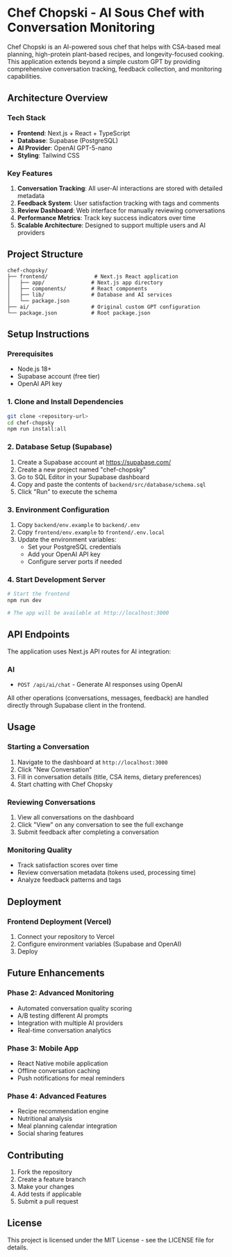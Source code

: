 # Chef Chopski - AI Sous Chef with Conversation Monitoring

Chef Chopski is an AI-powered sous chef that helps with CSA-based meal planning, high-protein plant-based recipes, and longevity-focused cooking. This application extends beyond a simple custom GPT by providing comprehensive conversation tracking, feedback collection, and monitoring capabilities.

## Architecture Overview

### Tech Stack
- **Frontend**: Next.js + React + TypeScript
- **Database**: Supabase (PostgreSQL)
- **AI Provider**: OpenAI GPT-5-nano
- **Styling**: Tailwind CSS

### Key Features
1. **Conversation Tracking**: All user-AI interactions are stored with detailed metadata
2. **Feedback System**: User satisfaction tracking with tags and comments
3. **Review Dashboard**: Web interface for manually reviewing conversations
4. **Performance Metrics**: Track key success indicators over time
5. **Scalable Architecture**: Designed to support multiple users and AI providers

## Project Structure

```
chef-chopsky/
├── frontend/               # Next.js React application
│   ├── app/               # Next.js app directory
│   ├── components/        # React components
│   ├── lib/               # Database and AI services
│   └── package.json
├── ai/                    # Original custom GPT configuration
└── package.json           # Root package.json
```

## Setup Instructions

### Prerequisites
- Node.js 18+ 
- Supabase account (free tier)
- OpenAI API key

### 1. Clone and Install Dependencies
```bash
git clone <repository-url>
cd chef-chopsky
npm run install:all
```

### 2. Database Setup (Supabase)
1. Create a Supabase account at https://supabase.com/
2. Create a new project named "chef-chopsky"
3. Go to SQL Editor in your Supabase dashboard
4. Copy and paste the contents of `backend/src/database/schema.sql`
5. Click "Run" to execute the schema

### 3. Environment Configuration
1. Copy `backend/env.example` to `backend/.env`
2. Copy `frontend/env.example` to `frontend/.env.local`
3. Update the environment variables:
   - Set your PostgreSQL credentials
   - Add your OpenAI API key
   - Configure server ports if needed

### 4. Start Development Server
```bash
# Start the frontend
npm run dev

# The app will be available at http://localhost:3000
```

## API Endpoints

The application uses Next.js API routes for AI integration:

### AI
- `POST /api/ai/chat` - Generate AI responses using OpenAI

All other operations (conversations, messages, feedback) are handled directly through Supabase client in the frontend.

## Usage

### Starting a Conversation
1. Navigate to the dashboard at `http://localhost:3000`
2. Click "New Conversation"
3. Fill in conversation details (title, CSA items, dietary preferences)
4. Start chatting with Chef Chopsky

### Reviewing Conversations
1. View all conversations on the dashboard
2. Click "View" on any conversation to see the full exchange
3. Submit feedback after completing a conversation

### Monitoring Quality
- Track satisfaction scores over time
- Review conversation metadata (tokens used, processing time)
- Analyze feedback patterns and tags

## Deployment

### Frontend Deployment (Vercel)
1. Connect your repository to Vercel
2. Configure environment variables (Supabase and OpenAI)
3. Deploy

## Future Enhancements

### Phase 2: Advanced Monitoring
- Automated conversation quality scoring
- A/B testing different AI prompts
- Integration with multiple AI providers
- Real-time conversation analytics

### Phase 3: Mobile App
- React Native mobile application
- Offline conversation caching
- Push notifications for meal reminders

### Phase 4: Advanced Features
- Recipe recommendation engine
- Nutritional analysis
- Meal planning calendar integration
- Social sharing features

## Contributing

1. Fork the repository
2. Create a feature branch
3. Make your changes
4. Add tests if applicable
5. Submit a pull request

## License

This project is licensed under the MIT License - see the LICENSE file for details.
